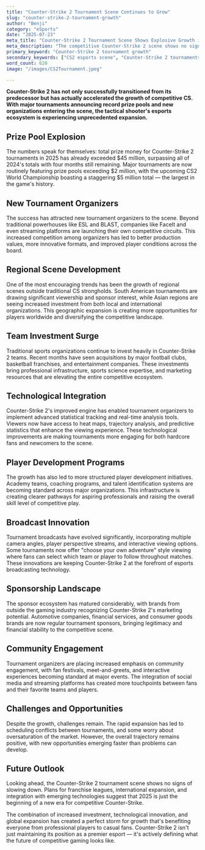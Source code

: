 ```yaml
---
title: "Counter-Strike 2 Tournament Scene Continues to Grow"
slug: "counter-strike-2-tournament-growth"
author: "Benji"
category: "eSports"
date: "2025-07-23"
meta_title: "Counter-Strike 2 Tournament Scene Shows Explosive Growth in 2025"
meta_description: "The competitive Counter-Strike 2 scene shows no signs of slowing down with new tournaments and increased prize pools driving unprecedented growth."
primary_keyword: "Counter-Strike 2 tournament growth"
secondary_keywords: ["CS2 esports scene", "Counter-Strike 2 tournaments", "CS2 prize pools", "Counter-Strike competitive gaming"]
word_count: 620
image: "/images/CS2Tournament.jpeg"

---
```


**Counter-Strike 2 has not only successfully transitioned from its predecessor but has actually accelerated the growth of competitive CS. With major tournaments announcing record prize pools and new organizations entering the scene, the tactical shooter's esports ecosystem is experiencing unprecedented expansion.**

## Prize Pool Explosion

The numbers speak for themselves: total prize money for Counter-Strike 2 tournaments in 2025 has already exceeded $45 million, surpassing all of 2024's totals with four months still remaining. Major tournaments are now routinely featuring prize pools exceeding $2 million, with the upcoming CS2 World Championship boasting a staggering $5 million total — the largest in the game's history.

## New Tournament Organizers

The success has attracted new tournament organizers to the scene. Beyond traditional powerhouses like ESL and BLAST, companies like FaceIt and even streaming platforms are launching their own competitive circuits. This increased competition among organizers has led to better production values, more innovative formats, and improved player conditions across the board.

## Regional Scene Development

One of the most encouraging trends has been the growth of regional scenes outside traditional CS strongholds. South American tournaments are drawing significant viewership and sponsor interest, while Asian regions are seeing increased investment from both local and international organizations. This geographic expansion is creating more opportunities for players worldwide and diversifying the competitive landscape.

## Team Investment Surge

Traditional sports organizations continue to invest heavily in Counter-Strike 2 teams. Recent months have seen acquisitions by major football clubs, basketball franchises, and entertainment companies. These investments bring professional infrastructure, sports science expertise, and marketing resources that are elevating the entire competitive ecosystem.

## Technological Integration

Counter-Strike 2's improved engine has enabled tournament organizers to implement advanced statistical tracking and real-time analysis tools. Viewers now have access to heat maps, trajectory analysis, and predictive statistics that enhance the viewing experience. These technological improvements are making tournaments more engaging for both hardcore fans and newcomers to the scene.

## Player Development Programs

The growth has also led to more structured player development initiatives. Academy teams, coaching programs, and talent identification systems are becoming standard across major organizations. This infrastructure is creating clearer pathways for aspiring professionals and raising the overall skill level of competitive play.

## Broadcast Innovation

Tournament broadcasts have evolved significantly, incorporating multiple camera angles, player perspective streams, and interactive viewing options. Some tournaments now offer "choose your own adventure" style viewing where fans can select which team or player to follow throughout matches. These innovations are keeping Counter-Strike 2 at the forefront of esports broadcasting technology.

## Sponsorship Landscape

The sponsor ecosystem has matured considerably, with brands from outside the gaming industry recognizing Counter-Strike 2's marketing potential. Automotive companies, financial services, and consumer goods brands are now regular tournament sponsors, bringing legitimacy and financial stability to the competitive scene.

## Community Engagement

Tournament organizers are placing increased emphasis on community engagement, with fan festivals, meet-and-greets, and interactive experiences becoming standard at major events. The integration of social media and streaming platforms has created more touchpoints between fans and their favorite teams and players.

## Challenges and Opportunities

Despite the growth, challenges remain. The rapid expansion has led to scheduling conflicts between tournaments, and some worry about oversaturation of the market. However, the overall trajectory remains positive, with new opportunities emerging faster than problems can develop.

## Future Outlook

Looking ahead, the Counter-Strike 2 tournament scene shows no signs of slowing down. Plans for franchise leagues, international expansion, and integration with emerging technologies suggest that 2025 is just the beginning of a new era for competitive Counter-Strike.

The combination of increased investment, technological innovation, and global expansion has created a perfect storm for growth that's benefiting everyone from professional players to casual fans. Counter-Strike 2 isn't just maintaining its position as a premier esport — it's actively defining what the future of competitive gaming looks like.
